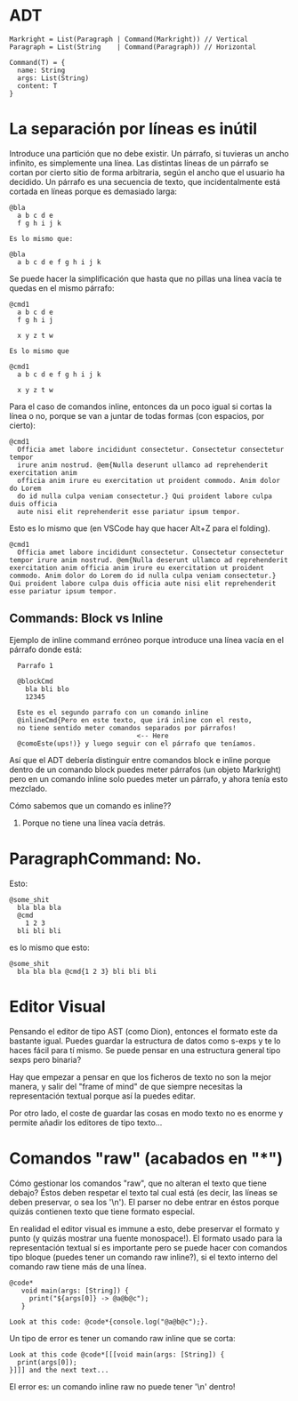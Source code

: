 # ADT
```
Markright = List(Paragraph | Command(Markright)) // Vertical
Paragraph = List(String    | Command(Paragraph)) // Horizontal

Command(T) = {
  name: String
  args: List(String)
  content: T
}
```

# La separación por líneas es inútil

Introduce una partición que no debe existir. Un párrafo, si tuvieras un ancho infinito, es
simplemente una línea. Las distintas líneas de un párrafo se cortan por cierto sitio de forma
arbitraria, según el ancho que el usuario ha decidido. Un párrafo es una secuencia de texto, que
incidentalmente está cortada en líneas porque es demasiado larga:
```
@bla
  a b c d e
  f g h i j k

Es lo mismo que:

@bla
  a b c d e f g h i j k
```

Se puede hacer la simplificación que hasta que no pillas una línea vacía te quedas en el mismo
párrafo:
```
@cmd1
  a b c d e 
  f g h i j

  x y z t w

Es lo mismo que

@cmd1
  a b c d e f g h i j k

  x y z t w
``` 

Para el caso de comandos inline, entonces da un poco igual si cortas la línea o no, porque
se van a juntar de todas formas (con espacios, por cierto):
```
@cmd1
  Officia amet labore incididunt consectetur. Consectetur consectetur tempor
  irure anim nostrud. @em{Nulla deserunt ullamco ad reprehenderit exercitation anim
  officia anim irure eu exercitation ut proident commodo. Anim dolor do Lorem
  do id nulla culpa veniam consectetur.} Qui proident labore culpa duis officia
  aute nisi elit reprehenderit esse pariatur ipsum tempor.
```
Esto es lo mismo que (en VSCode hay que hacer Alt+Z para el folding).
```
@cmd1
  Officia amet labore incididunt consectetur. Consectetur consectetur tempor irure anim nostrud. @em{Nulla deserunt ullamco ad reprehenderit exercitation anim officia anim irure eu exercitation ut proident commodo. Anim dolor do Lorem do id nulla culpa veniam consectetur.} Qui proident labore culpa duis officia aute nisi elit reprehenderit esse pariatur ipsum tempor.
```

## Commands: Block vs Inline

Ejemplo de inline command erróneo porque introduce una línea vacía en el párrafo donde está:
```
  Parrafo 1

  @blockCmd
    bla bli blo
    12345

  Este es el segundo parrafo con un comando inline
  @inlineCmd{Pero en este texto, que irá inline con el resto,
  no tiene sentido meter comandos separados por párrafos!
                                <-- Here
  @comoEste(ups!)} y luego seguir con el párrafo que teníamos.
```

Así que el ADT debería distinguir entre comandos block e inline porque dentro de
un comando block puedes meter párrafos (un objeto Markright) pero en un comando
inline solo puedes meter un párrafo, y ahora tenía esto mezclado.

Cómo sabemos que un comando es inline??
1) Porque no tiene una línea vacía detrás.

# ParagraphCommand: No.

Esto:
```
@some_shit
  bla bla bla
  @cmd
    1 2 3
  bli bli bli
```
es lo mismo que esto:
```
@some_shit
  bla bla bla @cmd{1 2 3} bli bli bli
```

# Editor Visual

Pensando el editor de tipo AST (como Dion), entonces el formato este da bastante igual.
Puedes guardar la estructura de datos como s-exps y te lo haces fácil para tí mismo.
Se puede pensar en una estructura general tipo sexps pero binaria?

Hay que empezar a pensar en que los ficheros de texto no son la mejor manera, y salir del "frame of
mind" de que siempre necesitas la representación textual porque así la puedes editar.

Por otro lado, el coste de guardar las cosas en modo texto no es enorme y permite añadir los
editores de tipo texto...

# Comandos "raw" (acabados en "*")

Cómo gestionar los comandos "raw", que no alteran el texto que tiene debajo?
Éstos deben respetar el texto tal cual está (es decir, las líneas se deben preservar, o sea los '\n').
El parser no debe entrar en éstos porque quizás contienen texto que tiene formato especial.

En realidad el editor visual es immune a esto, debe preservar el formato y punto (y quizás mostrar
una fuente monospace!). El formato usado para la representación textual sí es importante pero se
puede hacer con comandos tipo bloque (puedes tener un comando raw inline?), si el texto interno del
comando raw tiene más de una línea.

```
@code*
   void main(args: [String]) {
     print("${args[0]} -> @a@b@c");
   }

Look at this code: @code*{console.log("@a@b@c");}.
```

Un tipo de error es tener un comando raw inline que se corta:
```
Look at this code @code*[[[void main(args: [String]) {
  print(args[0]);
}]]] and the next text...
```

El error es: un comando inline raw no puede tener '\n' dentro!